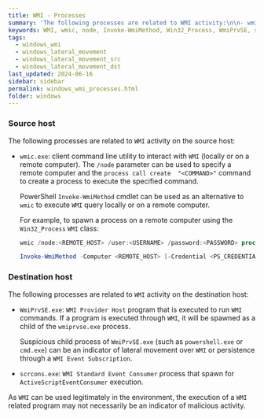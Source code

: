 ```yaml
---
title: WMI - Processes
summary: 'The following processes are related to WMI activity:\n\n- wmic.exe: client command line utility to interact with WMI (locally or on a remote computer). The PowerShell Invoke-WmiMethod cmdlet can be used as an alternative to wmic.\n\n- WmiPrvSE.exe: WMI Provider Host program that is executed to run WMI commands. If a program is executed through WMI, it will be spawned as a child of a wmiprvse.exe process.'
keywords: WMI, wmic, node, Invoke-WmiMethod, Win32_Process, WmiPrvSE, scrcons
tags:
  - windows_wmi
  - windows_lateral_movement
  - windows_lateral_movement_src
  - windows_lateral_movement_dst
last_updated: 2024-06-16
sidebar: sidebar
permalink: windows_wmi_processes.html
folder: windows
---
```


### Source host

The following processes are related to `WMI` activity on the source host:

  - `wmic.exe`: client command line utility to interact with `WMI` (locally or
    on a remote computer). The `/node` parameter can be used to specify a remote
    computer and the `process call create  "<COMMAND>"` command to create a
    process to execute the specified command.

    PowerShell `Invoke-WmiMethod` cmdlet can be used as an alternative to
    `wmic` to execute `WMI` query locally or on a remote computer.

    For example, to spawn a process on a remote computer using the
    `Win32_Process` `WMI` class:

    ```powershell
    wmic /node:<REMOTE_HOST> /user:<USERNAME> /password:<PASSWORD> process call create "<COMMAND>"

    Invoke-WmiMethod -Computer <REMOTE_HOST> [-Credential <PS_CREDENTIALS>] -Class Win32_Process -Name create -Argument "<COMMAND>"
    ```

### Destination host

The following processes are related to `WMI` activity on the destination host:

  - `WmiPrvSE.exe`: `WMI Provider Host` program that is executed to run `WMI`
    commands. If a program is executed through `WMI`, it will be spawned as a
    child of the `wmiprvse.exe` process.

    Suspicious child process of `WmiPrvSE.exe` (such as `powershell.exe` or
    `cmd.exe`) can be an indicator of lateral movement over `WMI` or
    persistence through a `WMI Event Subscription`.

  - `scrcons.exe`: `WMI Standard Event Consumer` process that spawn for
    `ActiveScriptEventConsumer` execution.

As `WMI` can be used legitimately in the environment, the execution of a `WMI`
related program may not necessarily be an indicator of malicious activity.

